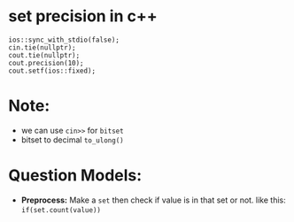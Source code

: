 # set precision in c++

```
ios::sync_with_stdio(false);
cin.tie(nullptr);
cout.tie(nullptr);
cout.precision(10);
cout.setf(ios::fixed);
```

# Note:

- we can use `cin>>` for `bitset`
- bitset to decimal `to_ulong()`

# Question Models:

- **Preprocess:** Make a `set` then check if value is in that set or not. like this: `if(set.count(value))`
